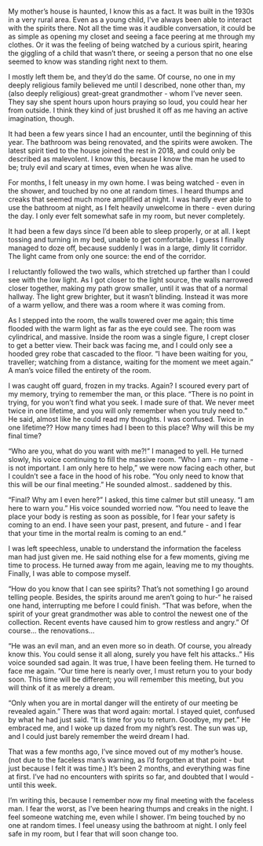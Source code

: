 My mother’s house is haunted, I know this as a fact. It was built in the 1930s in a very rural area. Even as a young child, I’ve always been able to interact with the spirits there. Not all the time was it audible conversation, it could be as simple as opening my closet and seeing a face peering at me through my clothes. Or it was the feeling of being watched by a curious spirit, hearing the giggling of a child that wasn’t there, or seeing a person that no one else seemed to know was standing right next to them.

I mostly left them be, and they’d do the same. Of course, no one in my deeply religious family believed me until I described, none other than, my (also deeply religious) great-great grandmother - whom I’ve never seen. They say she spent hours upon hours praying so loud, you could hear her from outside. I think they kind of just brushed it off as me having an active imagination, though. 

It had been a few years since I had an encounter, until the beginning of this year. The bathroom was being renovated, and the spirits were awoken. The latest spirit tied to the house joined the rest in 2018, and could only be described as malevolent. I know this, because I know the man he used to be; truly evil and scary at times, even when he was alive.

For months, I felt uneasy in my own home. I was being watched - even in the shower, and touched by no one at random times. I heard thumps and creaks that seemed much more amplified at night. I was hardly ever able to use the bathroom at night, as I felt heavily unwelcome in there - even during the day. I only ever felt somewhat safe in my room, but never completely.

It had been a few days since I’d been able to sleep properly, or at all. I kept tossing and turning in my bed, unable to get comfortable. I guess I finally managed to doze off, because suddenly I was in a large, dimly lit corridor. The light came from only one source: the end of the corridor.

I reluctantly followed the two walls, which stretched up farther than I could see with the low light. As I got closer to the light source, the walls narrowed closer together, making my path grow smaller, until it was that of a normal hallway. The light grew brighter, but it wasn’t blinding. Instead it was more of a warm yellow, and there was a room where it was coming from. 

As I stepped into the room, the walls towered over me again; this time flooded with the warm light as far as the eye could see. The room was cylindrical, and massive. Inside the room was a single figure, I crept closer to get a better view. Their back was facing me, and I could only see a hooded grey robe that cascaded to the floor. “I have been waiting for you, traveller; watching from a distance, waiting for the moment we meet again.” A man’s voice filled the entirety of the room.

I was caught off guard, frozen in my tracks. Again? I scoured every part of my memory, trying to remember the man, or this place. “There is no point in trying, for you won’t find what you seek. I made sure of that. We never meet twice in one lifetime, and you will only remember when you truly need to.” He said, almost like he could read my thoughts. I was confused. Twice in one lifetime?? How many times had I been to this place? Why will this be my final time?

“Who are you, what do you want with me?!” I managed to yell. He turned slowly, his voice continuing to fill the massive room. “Who I am - my name - is not important. I am only here to help,” we were now facing each other, but I couldn’t see a face in the hood of his robe. “You only need to know that this will be our final meeting.” He sounded almost.. saddened by this. 

“Final? Why am I even here?” I asked, this time calmer but still uneasy. “I am here to warn you.” His voice sounded worried now. “You need to leave the place your body is resting as soon as possible, for I fear your safety is coming to an end.  I have seen your past, present, and future -  and I fear that your time in the mortal realm is coming to an end.“ 

I was left speechless, unable to understand the information the faceless man had just given me. He said nothing else for a few moments, giving me time to process. He turned away from me again, leaving me to my thoughts.  Finally, I was able to compose myself.

“How do you know that I can see spirits? That’s not something I go around telling people. Besides, the spirits around me aren’t going to hur-“ he raised one hand, interrupting me before I could finish. “That was before, when the spirit of your great grandmother was able to control the newest one of the collection. Recent events have caused him to grow restless and angry.” Of course… the renovations…

“He was an evil man, and an even more so in death. Of course, you already know this. You could sense it all along, surely you have felt his attacks..” His voice sounded sad again. It was true, I have been feeling them. He turned to face me again. “Our time here is nearly over, I must return you to your body soon. This time will be different; you will remember this meeting, but you will think of it as merely a dream.

“Only when you are in mortal danger will the entirety of our meeting be revealed again.” There was that word again: mortal. I stayed quiet, confused by what he had just said. “It is time for you to return. Goodbye, my pet.” He embraced me, and I woke up dazed from my night’s rest. The sun was up, and I could just barely remember the weird dream I had. 

That was a few months ago, I’ve since moved out of my mother’s house. (not due to the faceless man’s warning, as I’d forgotten at that point - but just because I felt it was time.) It’s been 2 months, and everything was fine at first. I’ve had no encounters with spirits so far, and doubted that I would - until this week. 

I’m writing this, because I remember now my final meeting with the faceless man. I fear the worst, as I’ve been hearing thumps and creaks in the night. I feel someone watching me, even while I shower. I’m being touched by no one at random times. I feel uneasy using the bathroom at night. I only feel safe in my room, but I fear that will soon change too.